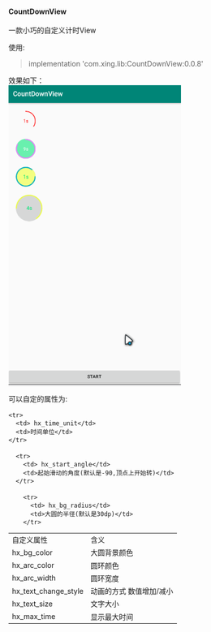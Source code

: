 #### CountDownView
一款小巧的自定义计时View

使用:<br/>
  >implementation 'com.xing.lib:CountDownView:0.0.8'

效果如下：<br/>
<img src='https://raw.githubusercontent.com/Microhx/CountDownView/master/img/demo.gif' width="340"/>

可以自定的属性为:
<table>
  <tr>  
    <td> 自定义属性</td>
    <td>含义</td>
  </tr>

  <tr>  
    <td> hx_bg_color</td>
    <td>大圆背景颜色</td>
  </tr>

  <tr>  
    <td> hx_arc_color</td>
    <td>圆环颜色</td>
  </tr>

  <tr>  
    <td> hx_arc_width</td>
    <td>圆环宽度</td>
  </tr>

  <tr>  
    <td> hx_text_change_style</td>
    <td>动画的方式 数值增加/减小</td>
  </tr>

  <tr>  
    <td> hx_text_size</td>
    <td>文字大小</td>
  </tr>

  <tr>  
    <td> hx_max_time</td>
    <td>显示最大时间</td>
  </tr>

    <tr>  
      <td> hx_time_unit</td>
      <td>时间单位</td>
    </tr>

      <tr>  
        <td> hx_start_angle</td>
        <td>起始滑动的角度(默认是-90,顶点上开始转)</td>
      </tr>

        <tr>  
          <td> hx_bg_radius</td>
          <td>大圆的半径(默认是30dp)</td>
        </tr>

</table>
